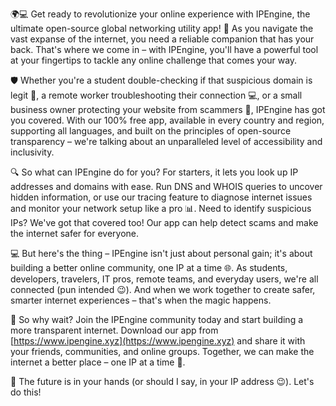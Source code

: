 🌍💻 Get ready to revolutionize your online experience with IPEngine, the ultimate open-source global networking utility app! 🚀 As you navigate the vast expanse of the internet, you need a reliable companion that has your back. That's where we come in – with IPEngine, you'll have a powerful tool at your fingertips to tackle any online challenge that comes your way.

🛡️ Whether you're a student double-checking if that suspicious domain is legit 🤔, a remote worker troubleshooting their connection 💻, or a small business owner protecting your website from scammers 🚫, IPEngine has got you covered. With our 100% free app, available in every country and region, supporting all languages, and built on the principles of open-source transparency – we're talking about an unparalleled level of accessibility and inclusivity.

🔍 So what can IPEngine do for you? For starters, it lets you look up IP addresses and domains with ease. Run DNS and WHOIS queries to uncover hidden information, or use our tracing feature to diagnose internet issues and monitor your network setup like a pro 📊. Need to identify suspicious IPs? We've got that covered too! Our app can help detect scams and make the internet safer for everyone.

💻 But here's the thing – IPEngine isn't just about personal gain; it's about building a better online community, one IP at a time 🌐. As students, developers, travelers, IT pros, remote teams, and everyday users, we're all connected (pun intended 😉). And when we work together to create safer, smarter internet experiences – that's when the magic happens.

📡 So why wait? Join the IPEngine community today and start building a more transparent internet. Download our app from [https://www.ipengine.xyz](https://www.ipengine.xyz) and share it with your friends, communities, and online groups. Together, we can make the internet a better place – one IP at a time 💪.

🌟 The future is in your hands (or should I say, in your IP address 😉). Let's do this!